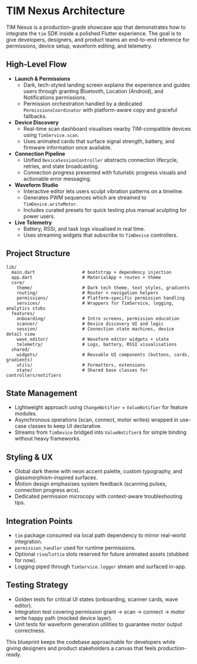 # TIM Nexus Architecture

TIM Nexus is a production-grade showcase app that demonstrates how to integrate the `tim` SDK inside a polished Flutter experience. The goal is to give developers, designers, and product teams an end-to-end reference for permissions, device setup, waveform editing, and telemetry.

## High-Level Flow
- **Launch & Permissions**
  - Dark, tech-styled landing screen explains the experience and guides users through granting Bluetooth, Location (Android), and Notifications permissions.
  - Permission orchestration handled by a dedicated `PermissionsCoordinator` with platform-aware copy and graceful fallbacks.
- **Device Discovery**
  - Real-time scan dashboard visualises nearby TIM-compatible devices using `TimService.scan`.
  - Uses animated cards that surface signal strength, battery, and firmware information once available.
- **Connection Pipeline**
  - Unified `DeviceSessionController` abstracts connection lifecycle, retries, and state broadcasting.
  - Connection progress presented with futuristic progress visuals and actionable error messaging.
- **Waveform Studio**
  - Interactive editor lets users sculpt vibration patterns on a timeline.
  - Generates PWM sequences which are streamed to `TimDevice.writeMotor`.
  - Includes curated presets for quick testing plus manual sculpting for power users.
- **Live Telemetry**
  - Battery, RSSI, and task logs visualised in real time.
  - Uses streaming widgets that subscribe to `TimDevice` controllers.

## Project Structure
```
lib/
  main.dart                  # bootstrap + dependency injection
  app.dart                   # MaterialApp + routes + theme
  core/
    theme/                   # Dark tech theme, text styles, gradients
    routing/                 # Router + navigation helpers
    permissions/             # Platform-specific permission handling
    services/                # Wrappers for TimService, logging, analytics stubs
  features/
    onboarding/              # Intro screens, permission education
    scanner/                 # Device discovery UI and logic
    session/                 # Connection state machines, device detail view
    wave_editor/             # Waveform editor widgets + state
    telemetry/               # Logs, battery, RSSI visualisations
  shared/
    widgets/                 # Reusable UI components (buttons, cards, gradients)
    utils/                   # Formatters, extensions
    state/                   # Shared base classes for controllers/notifiers
```

## State Management
- Lightweight approach using `ChangeNotifier` + `ValueNotifier` for feature modules.
- Asynchronous operations (scan, connect, motor writes) wrapped in use-case classes to keep UI declarative.
- Streams from `TimDevice` bridged into `ValueNotifier`s for simple binding without heavy frameworks.

## Styling & UX
- Global dark theme with neon accent palette, custom typography, and glassmorphism-inspired surfaces.
- Motion design emphasises system feedback (scanning pulses, connection progress arcs).
- Dedicated permission microcopy with context-aware troubleshooting tips.

## Integration Points
- `tim` package consumed via local path dependency to mirror real-world integration.
- `permission_handler` used for runtime permissions.
- Optional `rive`/`lottie` slots reserved for future animated assets (stubbed for now).
- Logging piped through `TimService.logger` stream and surfaced in-app.

## Testing Strategy
- Golden tests for critical UI states (onboarding, scanner cards, wave editor).
- Integration test covering permission grant → scan → connect → motor write happy path (mocked device layer).
- Unit tests for waveform generation utilities to guarantee motor output correctness.

This blueprint keeps the codebase approachable for developers while giving designers and product stakeholders a canvas that feels production-ready.
